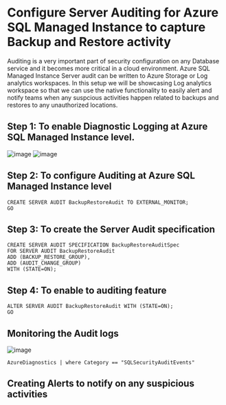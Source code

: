 # Configure Server Auditing for Azure SQL Managed Instance to capture Backup and Restore activity

Auditing is a very important part of security configuration on any Database service and it becomes more critical in a cloud environment. Azure SQL Managed Instance Server audit can be written to Azure Storage or Log analytics workspaces. In this setup we will be showcasing Log analytics workspace so that we can use the native functionality to easily alert and notify teams when any suspcious activities happen related to backups and restores to any unauthorized locations.

## Step 1: To enable Diagnostic Logging at Azure SQL Managed Instance level.

![image](https://user-images.githubusercontent.com/22504173/75150778-1e05b480-56d3-11ea-8b37-f45cf9375c84.png)
![image](https://user-images.githubusercontent.com/22504173/75150785-22ca6880-56d3-11ea-938c-7d4fbf473790.png)

## Step 2: To configure Auditing at Azure SQL Managed Instance level 

```TSQL
CREATE SERVER AUDIT BackupRestoreAudit TO EXTERNAL_MONITOR;
GO
```
## Step 3: To create the Server Audit specification

```TSQL
CREATE SERVER AUDIT SPECIFICATION BackupRestoreAuditSpec
FOR SERVER AUDIT BackupRestoreAudit
ADD (BACKUP_RESTORE_GROUP),
ADD (AUDIT_CHANGE_GROUP)
WITH (STATE=ON);
```
## Step 4: To enable to auditing feature

```TSQL
ALTER SERVER AUDIT BackupRestoreAudit WITH (STATE=ON);
GO
```
## Monitoring the Audit logs

![image](https://user-images.githubusercontent.com/22504173/75151353-8012e980-56d4-11ea-92e7-c7ae748caef2.png)

```KQL
AzureDiagnostics | where Category == "SQLSecurityAuditEvents" 
```
## Creating Alerts to notify on any suspicious activities

